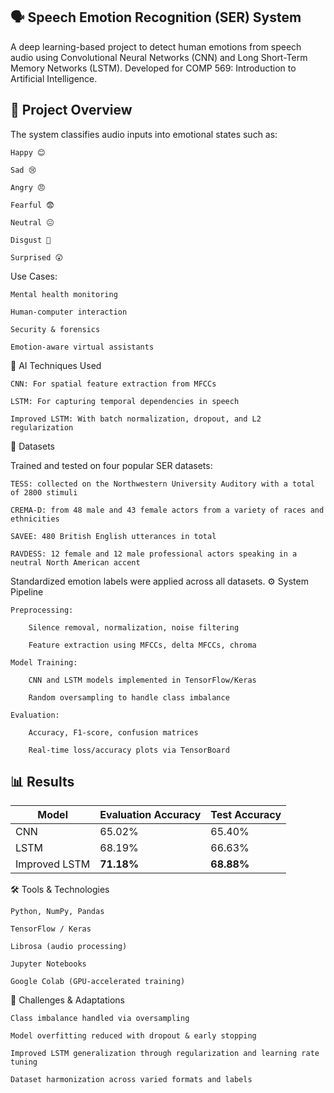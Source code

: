 
## 🗣️ Speech Emotion Recognition (SER) System

A deep learning-based project to detect human emotions from speech audio using Convolutional Neural Networks (CNN) and Long Short-Term Memory Networks (LSTM). Developed for COMP 569: Introduction to Artificial Intelligence.


## 📌 Project Overview

The system classifies audio inputs into emotional states such as:

    Happy 😊

    Sad 😢

    Angry 😠

    Fearful 😨

    Neutral 😐

    Disgust 🤢

    Surprised 😲

Use Cases:

    Mental health monitoring

    Human-computer interaction

    Security & forensics

    Emotion-aware virtual assistants

🧠 AI Techniques Used

    CNN: For spatial feature extraction from MFCCs

    LSTM: For capturing temporal dependencies in speech

    Improved LSTM: With batch normalization, dropout, and L2 regularization

🧪 Datasets

Trained and tested on four popular SER datasets:

    TESS: collected on the Northwestern University Auditory with a total of 2800 stimuli

    CREMA-D: from 48 male and 43 female actors from a variety of races and ethnicities

    SAVEE: 480 British English utterances in total

    RAVDESS: 12 female and 12 male professional actors speaking in a neutral North American accent

Standardized emotion labels were applied across all datasets.
⚙️ System Pipeline

    Preprocessing:

        Silence removal, normalization, noise filtering

        Feature extraction using MFCCs, delta MFCCs, chroma

    Model Training:

        CNN and LSTM models implemented in TensorFlow/Keras

        Random oversampling to handle class imbalance

    Evaluation:

        Accuracy, F1-score, confusion matrices

        Real-time loss/accuracy plots via TensorBoard

## 📊 Results

| Model         | Evaluation Accuracy | Test Accuracy |
| ------------- | ------------------- | ------------- |
| CNN           | 65.02%              | 65.40%        |
| LSTM          | 68.19%              | 66.63%        |
| Improved LSTM | **71.18%**          | **68.88%**    |


🛠️ Tools & Technologies

    Python, NumPy, Pandas

    TensorFlow / Keras

    Librosa (audio processing)

    Jupyter Notebooks

    Google Colab (GPU-accelerated training)

🚧 Challenges & Adaptations

    Class imbalance handled via oversampling

    Model overfitting reduced with dropout & early stopping

    Improved LSTM generalization through regularization and learning rate tuning

    Dataset harmonization across varied formats and labels